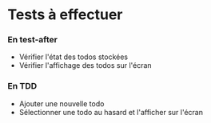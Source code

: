# Tests à effectuer

### En test-after

- Vérifier l'état des todos stockées
- Vérifier l'affichage des todos sur l'écran

### En TDD

- Ajouter une nouvelle todo
- Sélectionner une todo au hasard et l'afficher sur l'écran
